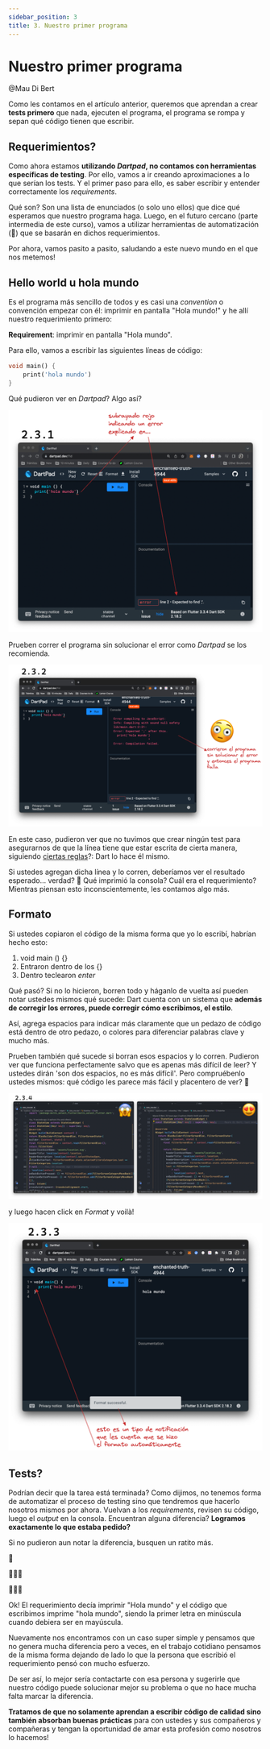 ```yaml
---
sidebar_position: 3
title: 3. Nuestro primer programa
---
```


# Nuestro primer programa

@Mau Di Bert

Como les contamos en el artículo anterior, queremos que aprendan a crear __tests primero__ que nada, ejecuten el programa, el programa se rompa y sepan qué código tienen que escribir.

## Requerimientos?

Como ahora estamos __utilizando _Dartpad_, no contamos con herramientas específicas de testing__. Por ello, vamos a ir creando aproximaciones a lo que serían los tests. Y el primer paso para ello, es saber escribir y entender correctamente los _requirements_.

Qué son? Son una lista de enunciados (o solo uno ellos) que dice qué esperamos que nuestro programa haga. Luego, en el futuro cercano (parte intermedia de este curso), vamos a utilizar herramientas de automatización (🤤) que se basarán en dichos requerimientos.

Por ahora, vamos pasito a pasito, saludando a este nuevo mundo en el que nos metemos!

## Hello world u hola mundo

Es el programa más sencillo de todos y es casi una _convention_ o convención empezar con él: imprimir en pantalla "Hola mundo!" y he allí nuestro requerimiento primero:

__Requirement__: imprimir en pantalla "Hola mundo".

Para ello, vamos a escribir las siguientes líneas de código:

```dart
void main() {
    print('hola mundo')
}
```

Qué pudieron ver en _Dartpad_? Algo así?

![Falta punto y coma](3.1_falta_punto_y_coma.png)

Prueben correr el programa sin solucionar el error como _Dartpad_ se los recomienda.

![Programa no corre](3.2_programa_no_corre_falta_punto_y_coma.png)

En este caso, pudieron ver que no tuvimos que crear ningún test para asegurarnos de que la línea tiene que estar escrita de cierta manera, siguiendo [ciertas reglas](https://dart.dev/guides/language/language-tour)?: Dart lo hace él mismo.

Si ustedes agregan dicha línea y lo corren, deberíamos ver el resultado esperado... verdad? 🤔 Qué imprimió la consola? Cuál era el requerimiento? Mientras piensan esto inconscientemente, les contamos algo más.

## Formato

Si ustedes copiaron el código de la misma forma que yo lo escribí, habrían hecho esto:

1. void main () {}
2. Entraron dentro de los {}
3. Dentro teclearon _enter_

Qué pasó? Si no lo hicieron, borren todo y háganlo de vuelta así pueden notar ustedes mismos qué sucede: Dart cuenta con un sistema que __además de corregir los errores, puede corregir cómo escribimos, el estilo__.

Así, agrega espacios para indicar más claramente que un pedazo de código está dentro de otro pedazo, o colores para diferenciar palabras clave y mucho más.

Prueben también qué sucede si borran esos espacios y lo corren. Pudieron ver que funciona perfectamente salvo que es apenas más difícil de leer? Y ustedes dirán 'son dos espacios, no es más difícil'. Pero compruébenlo ustedes mismos: qué código les parece más fácil y placentero de ver? 🤨

![Formato o no formato](3.4_no_formateado_vs_formateado.png)

 y luego hacen click en _Format_ y voilà!

![Formato automático de Dart](3.3_formato.png)

## Tests?

Podrían decir que la tarea está terminada? Como dijimos, no tenemos forma de automatizar el proceso de testing sino que tendremos que hacerlo nosotros mismos por ahora. Vuelvan a los _requirements_, revisen su código, luego el _output_ en la consola. Encuentran alguna diferencia? __Logramos exactamente lo que estaba pedido?__

Si no pudieron aun notar la diferencia, busquen un ratito más.

🤔

🤷🏻‍♂️

🤦🏻‍♂️

Ok! El requerimiento decía imprimir "Hola mundo" y el código que escribimos imprime "hola mundo", siendo la primer letra en minúscula cuando debiera ser en mayúscula.

Nuevamente nos encontramos con un caso super simple y pensamos que no genera mucha diferencia pero a veces, en el trabajo cotidiano pensamos de la misma forma dejando de lado lo que la persona que escribió el requerimiento pensó con mucho esfuerzo.

De ser así, lo mejor sería contactarte con esa persona y sugerirle que nuestro código puede solucionar mejor su problema o que no hace mucha falta marcar la diferencia.

__Tratamos de que no solamente aprendan a escribir código de calidad sino también absorban buenas prácticas__ para con ustedes y sus compañeros y compañeras y tengan la oportunidad de amar esta profesión como nosotros lo hacemos!
